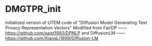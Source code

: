 # DMGTPR_init

Initialized version of UTEM
code of "Diffusion Model Generating Text Privacy Representation Vectors"
Modified from FairDP —— https://github.com/saist1993/DPNLP and DiffusionLM —— https://github.com/XiangLi1999/Diffusion-LM
